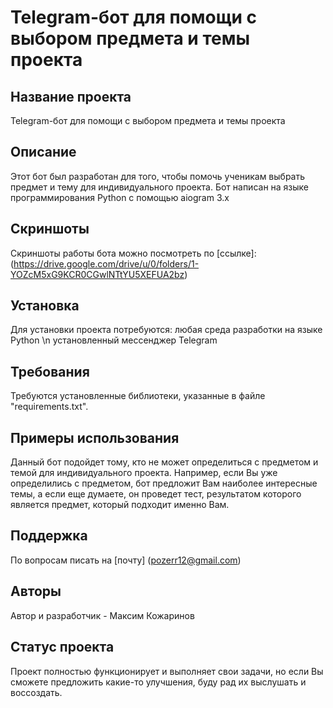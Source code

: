 # Telegram-бот для помощи с выбором предмета и темы проекта 


## Название проекта
Telegram-бот для помощи с выбором предмета и темы проекта

## Описание
Этот бот был разработан для того, чтобы помочь ученикам выбрать предмет и тему для индивидуального проекта. Бот написан на языке программирования Python с помощью aiogram 3.x

## Скриншоты
Скриншоты работы бота можно посмотреть по [ссылке]: (https://drive.google.com/drive/u/0/folders/1-YOZcM5xG9KCR0CGwlNTtYU5XEFUA2bz)

## Установка
Для установки проекта потребуются: любая среда разработки на языке Python \n
                                   установленный мессенджер Telegram

## Требования
Требуются установленные библиотеки, указанные в файле "requirements.txt".

## Примеры использования
Данный бот подойдет тому, кто не может определиться с предметом и темой для индивидуального проекта.
Например, если Вы уже определились с предметом, бот предложит Вам наиболее интересные темы, а если еще думаете, он проведет тест, результатом которого является предмет, который подходит именно Вам.

## Поддержка
По вопросам писать на [почту] (pozerr12@gmail.com)

## Авторы
Автор и разработчик - Максим Кожаринов

## Статус проекта
Проект полностью функционирует и выполняет свои задачи, но если Вы сможете предложить какие-то улучшения, буду рад их выслушать и воссоздать.
